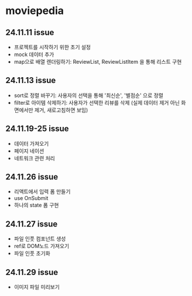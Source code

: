 # moviepedia

## 24.11.11 issue

- 프로젝트를 시작하기 위한 초기 설정
- mock 데이터 추가
- map으로 배열 렌더링하기: ReviewList, ReviewListItem 을 통해 리스트 구현

## 24.11.13 issue

- sort로 정렬 바꾸기: 사용자의 선택을 통해 '최신순', '별점순' 으로 정렬
- filter로 아이템 삭제하기: 사용자가 선택한 리뷰를 삭제
  (실제 데이터 제거 아닌 화면에서만 제거, 새로고침하면 보임)

## 24.11.19-25 issue

- 데이터 가져오기
- 페이지 네이션
- 네트워크 관련 처리

## 24.11.26 issue

- 리액트에서 입력 폼 만들기
- use OnSubmit
- 하나의 state 폼 구현

## 24.11.27 issue

- 파일 인풋 컴포넌트 생성
- ref로 DOM노드 가져오기
- 파일 인풋 초기화

## 24.11.29 issue

- 이미지 파일 미리보기
